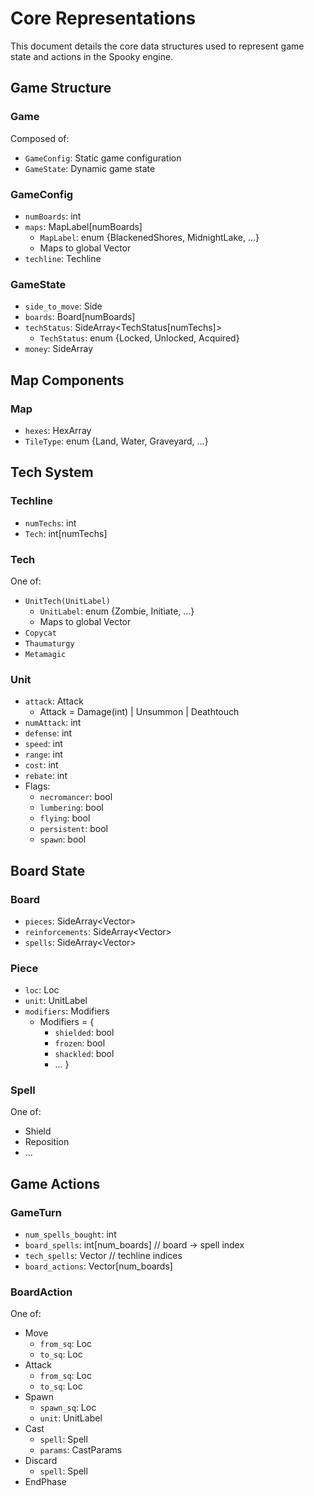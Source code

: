 # Core Representations

This document details the core data structures used to represent game state and actions in the Spooky engine.

## Game Structure

### Game
Composed of:
- `GameConfig`: Static game configuration
- `GameState`: Dynamic game state

### GameConfig
- `numBoards`: int
- `maps`: MapLabel[numBoards]
  - `MapLabel`: enum {BlackenedShores, MidnightLake, ...}
  - Maps to global Vector<Map>
- `techline`: Techline

### GameState
- `side_to_move`: Side
- `boards`: Board[numBoards]
- `techStatus`: SideArray<TechStatus[numTechs]>
  - `TechStatus`: enum {Locked, Unlocked, Acquired}
- `money`: SideArray<int>

## Map Components

### Map
- `hexes`: HexArray<TileType>
- `TileType`: enum {Land, Water, Graveyard, ...}

## Tech System

### Techline
- `numTechs`: int
- `Tech`: int[numTechs]

### Tech
One of:
- `UnitTech(UnitLabel)`
  - `UnitLabel`: enum {Zombie, Initiate, ...}
  - Maps to global Vector<Unit>
- `Copycat`
- `Thaumaturgy`
- `Metamagic`

### Unit
- `attack`: Attack
  - Attack = Damage(int) | Unsummon | Deathtouch
- `numAttack`: int
- `defense`: int
- `speed`: int
- `range`: int
- `cost`: int
- `rebate`: int
- Flags:
  - `necromancer`: bool
  - `lumbering`: bool
  - `flying`: bool
  - `persistent`: bool
  - `spawn`: bool

## Board State

### Board
- `pieces`: SideArray<Vector<Piece>>
- `reinforcements`: SideArray<Vector<UnitLabel>>
- `spells`: SideArray<Vector<Spell>>

### Piece
- `loc`: Loc
- `unit`: UnitLabel
- `modifiers`: Modifiers
  - Modifiers = {
    - `shielded`: bool
    - `frozen`: bool
    - `shackled`: bool
    - ...
  }

### Spell
One of:
- Shield
- Reposition
- ...

## Game Actions

### GameTurn
- `num_spells_bought`: int
- `board_spells`: int[num_boards]  // board -> spell index
- `tech_spells`: Vector<int>  // techline indices
- `board_actions`: Vector<BoardAction>[num_boards]

### BoardAction
One of:
- Move
  - `from_sq`: Loc
  - `to_sq`: Loc
- Attack
  - `from_sq`: Loc
  - `to_sq`: Loc
- Spawn
  - `spawn_sq`: Loc
  - `unit`: UnitLabel
- Cast
  - `spell`: Spell
  - `params`: CastParams
- Discard
  - `spell`: Spell
- EndPhase
